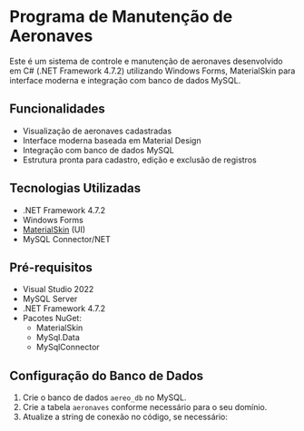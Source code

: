 # Programa de Manutenção de Aeronaves

Este é um sistema de controle e manutenção de aeronaves desenvolvido em C# (.NET Framework 4.7.2) utilizando Windows Forms, MaterialSkin para interface moderna e integração com banco de dados MySQL.

## Funcionalidades

- Visualização de aeronaves cadastradas
- Interface moderna baseada em Material Design
- Integração com banco de dados MySQL
- Estrutura pronta para cadastro, edição e exclusão de registros

## Tecnologias Utilizadas

- .NET Framework 4.7.2
- Windows Forms
- [MaterialSkin](https://github.com/IgnaceMaes/MaterialSkin) (UI)
- MySQL Connector/NET

## Pré-requisitos

- Visual Studio 2022
- MySQL Server
- .NET Framework 4.7.2
- Pacotes NuGet:
  - MaterialSkin
  - MySql.Data
  - MySqlConnector

## Configuração do Banco de Dados

1. Crie o banco de dados `aereo_db` no MySQL.
2. Crie a tabela `aeronaves` conforme necessário para o seu domínio.
3. Atualize a string de conexão no código, se necessário:
